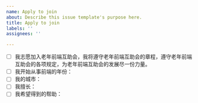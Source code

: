 ```yaml
---
name: Apply to join
about: Describe this issue template's purpose here.
title: Apply to join
labels: ''
assignees: ''

---
```


- [ ] 我志愿加入老年前端互助会，我将遵守老年前端互助会的章程，遵守老年前端互助会的各项规定，为老年前端互助会的发展尽一份力量。
- [ ] 我开始从事前端的年份：
- [ ] 我的城市：
- [ ] 我擅长：
- [ ] 我希望得到的帮助：
